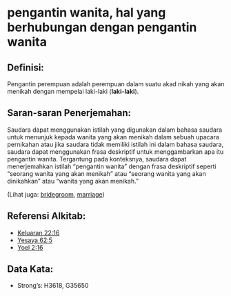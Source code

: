 # pengantin wanita, hal yang berhubungan dengan pengantin wanita

## Definisi:

Pengantin perempuan adalah perempuan dalam suatu akad nikah yang akan menikah dengan mempelai laki-laki (**laki-laki**).

## Saran-saran Penerjemahan:

Saudara dapat menggunakan istilah yang digunakan dalam bahasa saudara untuk menunjuk kepada wanita yang akan menikah dalam sebuah upacara pernikahan atau jika saudara tidak memiliki istilah ini dalam bahasa saudara, saudara dapat menggunakan frasa deskriptif untuk menggambarkan apa itu pengantin wanita. Tergantung pada konteksnya, saudara dapat menerjemahkan istilah “pengantin wanita” dengan frasa deskriptif seperti “seorang wanita yang akan menikah” atau “seorang wanita yang akan dinikahkan” atau “wanita yang akan menikah.”


(Lihat juga: [bridegroom](../other/bridegroom.md), [marriage](../other/marriage.md))

## Referensi Alkitab:

* [Keluaran 22:16](rc://en/tn/help/exo/22/16)
* [Yesaya 62:5](rc://en/tn/help/isa/62/5)
* [Yoel 2:16](rc://en/tn/help/jol/02/16)

##  Data Kata:

* Strong’s: H3618, G35650
